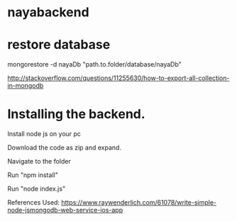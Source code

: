 # nayabackend


# restore database

mongorestore -d nayaDb "path.to.folder/database/nayaDb"

http://stackoverflow.com/questions/11255630/how-to-export-all-collection-in-mongodb


# Installing the backend.

Install node js on your pc

Download the code as zip and expand.

Navigate to the folder

Run "npm install"

Run "node index.js"


References Used:
https://www.raywenderlich.com/61078/write-simple-node-jsmongodb-web-service-ios-app

